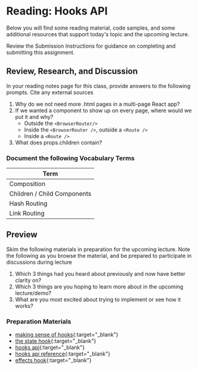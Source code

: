 # Reading: Hooks API

Below you will find some reading material, code samples, and some additional resources that support today's topic and the upcoming lecture.

Review the Submission Instructions for guidance on completing and submitting this assignment.

## Review, Research, and Discussion

In your reading notes page for this class, provide answers to the following prompts. Cite any external sources

1. Why do we not need more .html pages in a multi-page React app?
1. If we wanted a component to show up on every page, where would we put it and why?
   - Outside the `<BrowserRouter/>`
   - Inside the `<BrowserRouter />`, outside a `<Route />`
   - Inside a `<Route />`
1. What does props.children contain?

### Document the following Vocabulary Terms

| Term                            |
| ------------------------------- |
| Composition                     |
| Children / Child Components     |
| Hash Routing                    |
| Link Routing                    |

## Preview

Skim the following materials in preparation for the upcoming lecture. Note the following as you browse the material, and be prepared to participate in discussions during lecture

1. Which 3 things had you heard about previously and now have better clarity on?
1. Which 3 things are you hoping to learn more about in the upcoming lecture/demo?
1. What are you most excited about trying to implement or see how it works?

### Preparation Materials

- [making sense of hooks](https://medium.com/@dan_abramov/making-sense-of-react-hooks-fdbde8803889){:target="_blank"}
- [the state hook](https://reactjs.org/docs/hooks-state.html){:target="_blank"}
- [hooks api](https://reactjs.org/docs/hooks-overview.html){:target="_blank"}
- [hooks api reference](https://reactjs.org/docs/hooks-reference.html){:target="_blank"}
- [effects hook](https://reactjs.org/docs/hooks-effect.html){:target="_blank"}
